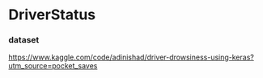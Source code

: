 # DriverStatus

### dataset
https://www.kaggle.com/code/adinishad/driver-drowsiness-using-keras?utm_source=pocket_saves